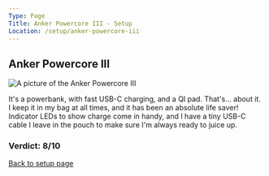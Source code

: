 ```yaml
---
Type: Page
Title: Anker Powercore III - Setup
Location: /setup/anker-powercore-iii
---
```


## Anker Powercore III

<div class="img-container-wide"> <img class="setup-image" alt="A picture of the Anker Powercore III" src="https://raw.githubusercontent.com/george-probably/probably.blog/main/Images/setup/anker-powercore-iii.webp"> </div>

It's a powerbank, with fast USB-C charging, and a QI pad. That's... about it. I keep it in my bag at all times, and it has been an absolute life saver! Indicator LEDs to show charge come in handy, and I have a tiny USB-C cable I leave in the pouch to make sure I'm always ready to juice up.

### Verdict: 8/10

[Back to setup page](/setup)